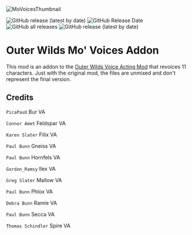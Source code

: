 ![MoVoicesThumbnail](https://user-images.githubusercontent.com/55517452/195745889-acee2d88-b06f-45f5-8cc6-fb3556941f55.png)

![GitHub release (latest by date)](https://img.shields.io/github/v/release/Krevace/ow-mo-voices-mod?style=for-the-badge&color=02a68c)
![GitHub Release Date](https://img.shields.io/github/release-date/Krevace/ow-mo-voices-mod?label=last%20release&style=for-the-badge&color=02a68c)
![GitHub all releases](https://img.shields.io/github/downloads/Krevace/ow-mo-voices-mod/total?style=for-the-badge&color=fd7d34)
![GitHub release (latest by date)](https://img.shields.io/github/downloads/Krevace/ow-mo-voices-mod/latest/total?style=for-the-badge&color=fd7d34)

# Outer Wilds Mo' Voices Addon

This mod is an addon to the [Outer Wilds Voice Acting Mod](https://github.com/Krevace/ow-voice-mod) that revoices 11 characters. Just with the original mod, the files are unmixed and don't represent the final version. 

## Credits

`PicaPauX` Bur VA

`Connor Amet` Feldspar VA

`Karen Slater` Filix VA

`Paul Bunn` Gneiss VA

`Paul Bunn` Hornfels VA

`Gordon_Ramsy` Ilex VA

`Greg Slater` Mallow VA

`Paul Bunn` Phlox VA

`Debra Bunn` Ramie VA

`Paul Bunn` Secca VA

`Thomas Schindler` Spire VA
